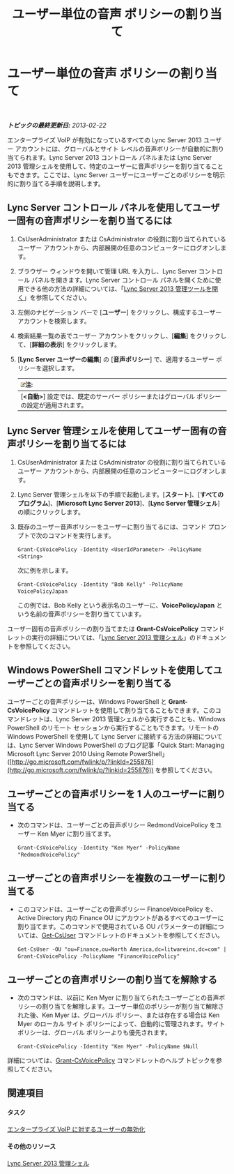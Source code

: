 ﻿---
title: ユーザー単位の音声 ポリシーの割り当て
TOCTitle: ユーザー単位の音声 ポリシーの割り当て
ms:assetid: 9ee47ee7-1030-43b8-a4dc-bf685ea24659
ms:mtpsurl: https://technet.microsoft.com/ja-jp/library/JJ688155(v=OCS.15)
ms:contentKeyID: 49887073
ms.date: 05/19/2016
mtps_version: v=OCS.15
ms.translationtype: HT
---

# ユーザー単位の音声 ポリシーの割り当て

 

_**トピックの最終更新日:** 2013-02-22_

エンタープライズ VoIP が有効になっているすべての Lync Server 2013 ユーザー アカウントには、グローバルとサイト レベルの音声ポリシーが自動的に割り当てられます。Lync Server 2013 コントロール パネルまたは Lync Server 2013 管理シェルを使用して、特定のユーザーに音声ポリシーを割り当てることもできます。ここでは、Lync Server ユーザーにユーザーごとのポリシーを明示的に割り当てる手順を説明します。

## Lync Server コントロール パネルを使用してユーザー固有の音声ポリシーを割り当てるには

1.  CsUserAdministrator または CsAdministrator の役割に割り当てられているユーザー アカウントから、内部展開の任意のコンピューターにログオンします。

2.  ブラウザー ウィンドウを開いて管理 URL を入力し、Lync Server コントロール パネルを開きます。Lync Server コントロール パネルを開くために使用できる他の方法の詳細については、「[Lync Server 2013 管理ツールを開く](lync-server-2013-open-lync-server-administrative-tools.md)」を参照してください。

3.  左側のナビゲーション バーで \[**ユーザー**\] をクリックし、構成するユーザー アカウントを検索します。

4.  検索結果一覧の表でユーザー アカウントをクリックし、\[**編集**\] をクリックして、\[**詳細の表示**\] をクリックします。

5.  \[**Lync Server ユーザーの編集**\] の \[**音声ポリシー**\] で、適用するユーザー ポリシーを選択します。
    
    <table>
    <thead>
    <tr class="header">
    <th><img src="images/Gg412781.note(OCS.15).gif" title="note" alt="note" />注:</th>
    </tr>
    </thead>
    <tbody>
    <tr class="odd">
    <td>[<strong>&lt;自動&gt;</strong>] 設定では、既定のサーバー ポリシーまたはグローバル ポリシーの設定が適用されます。</td>
    </tr>
    </tbody>
    </table>


## Lync Server 管理シェルを使用してユーザー固有の音声ポリシーを割り当てるには

1.  CsUserAdministrator または CsAdministrator の役割に割り当てられているユーザー アカウントから、内部展開の任意のコンピューターにログオンします。

2.  Lync Server 管理シェルを以下の手順で起動します。\[**スタート**\]、\[**すべてのプログラム**\]、\[**Microsoft Lync Server 2013**\]、\[**Lync Server 管理シェル**\] の順にクリックします。

3.  既存のユーザー音声ポリシーをユーザーに割り当てるには、コマンド プロンプトで次のコマンドを実行します。
    
        Grant-CsVoicePolicy -Identity <UserIdParameter> -PolicyName <String>
    
    次に例を示します。
    
        Grant-CsVoicePolicy -Identity "Bob Kelly" -PolicyName VoicePolicyJapan
    
    この例では、Bob Kelly という表示名のユーザーに、**VoicePolicyJapan** という名前の音声ポリシーを割り当てています。

ユーザー固有の音声ポリシーの割り当てまたは **Grant-CsVoicePolicy** コマンドレットの実行の詳細については、「[Lync Server 2013 管理シェル](lync-server-2013-lync-server-management-shell.md)」のドキュメントを参照してください。

## Windows PowerShell コマンドレットを使用してユーザーごとの音声ポリシーを割り当てる

ユーザーごとの音声ポリシーは、Windows PowerShell と **Grant-CsVoicePolicy** コマンドレットを使用して割り当てることもできます。このコマンドレットは、Lync Server 2013 管理シェルから実行することも、Windows PowerShell のリモート セッションから実行することもできます。リモートの Windows PowerShell を使用して Lync Server に接続する方法の詳細については、Lync Server Windows PowerShell のブログ記事「Quick Start: Managing Microsoft Lync Server 2010 Using Remote PowerShell」 ([http://go.microsoft.com/fwlink/p/?linkId=255876](http://go.microsoft.com/fwlink/p/?linkid=255876)) を参照してください。

## ユーザーごとの音声ポリシーを 1 人のユーザーに割り当てる

  - 次のコマンドは、ユーザーごとの音声ポリシー RedmondVoicePolicy をユーザー Ken Myer に割り当てます。
    
        Grant-CsVoicePolicy -Identity "Ken Myer" -PolicyName "RedmondVoicePolicy"

## ユーザーごとの音声ポリシーを複数のユーザーに割り当てる

  - このコマンドは、ユーザーごとの音声ポリシー FinanceVoicePolicy を、Active Directory 内の Finance OU にアカウントがあるすべてのユーザーに割り当てます。このコマンドで使用されている OU パラメーターの詳細については、[Get-CsUser](https://docs.microsoft.com/en-us/powershell/module/skype/Get-CsUser) コマンドレットのドキュメントを参照してください。
    
        Get-CsUser -OU "ou=Finance,ou=North America,dc=litwareinc,dc=com" | Grant-CsVoicePolicy -PolicyName "FinanceVoicePolicy"

## ユーザーごとの音声ポリシーの割り当てを解除する

  - 次のコマンドは、以前に Ken Myer に割り当てられたユーザーごとの音声ポリシーの割り当てを解除します。ユーザー単位のポリシーが割り当て解除された後、Ken Myer は、グローバル ポリシー、または存在する場合は Ken Myer のローカル サイト ポリシーによって、自動的に管理されます。サイト ポリシーは、グローバル ポリシーよりも優先されます。
    
        Grant-CsVoicePolicy -Identity "Ken Myer" -PolicyName $Null

詳細については、[Grant-CsVoicePolicy](https://docs.microsoft.com/en-us/powershell/module/skype/Grant-CsVoicePolicy) コマンドレットのヘルプ トピックを参照してください。

## 関連項目

#### タスク

[エンタープライズ VoIP に対するユーザーの無効化](lync-server-2013-disable-a-user-for-enterprise-voice.md)  

#### その他のリソース

[Lync Server 2013 管理シェル](lync-server-2013-lync-server-management-shell.md)

